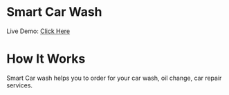 # Smart Car Wash

Live Demo: [Click Here](https://car-wash-2021.web.app/)

# How It Works
Smart Car wash helps you to order for your car wash, oil change, car repair services.
